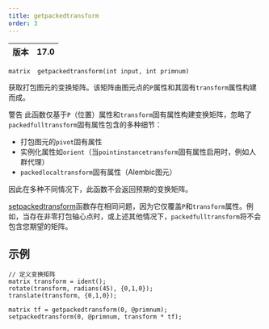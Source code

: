 ```yaml
---
title: getpackedtransform
order: 3
---
```

| 版本 | 17.0 |
| --- | --- |

`matrix  getpackedtransform(int input, int primnum)`

获取打包图元的变换矩阵。该矩阵由图元点的`P`属性和其固有`transform`属性构建而成。

警告
此函数仅基于`P`（位置）属性和`transform`固有属性构建变换矩阵，忽略了`packedfulltransform`固有属性包含的多种细节：

- 打包图元的`pivot`固有属性
- 实例化属性如`orient`（当`pointinstancetransform`固有属性启用时，例如人群代理）
- `packedlocaltransform`固有属性（Alembic图元）

因此在多种不同情况下，此函数不会返回预期的变换矩阵。

[setpackedtransform](/zh-cn/houdini-vex/transforms-and-space/setpackedtransform "设置打包图元的变换矩阵。")函数存在相同问题，因为它仅覆盖`P`和`transform`属性。例如，当存在非零打包轴心点时，或上述其他情况下，`packedfulltransform`将不会包含您期望的矩阵。

## 示例

```vex
// 定义变换矩阵
matrix transform = ident();
rotate(transform, radians(45), {0,1,0});
translate(transform, {0,1,0});

matrix tf = getpackedtransform(0, @primnum);
setpackedtransform(0, @primnum, transform * tf);

```
